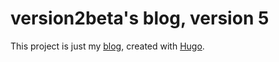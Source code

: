 # version2beta's blog, version 5

This project is just my [blog](http:version2beta.com), created with [Hugo](https://gohugo.io/).
